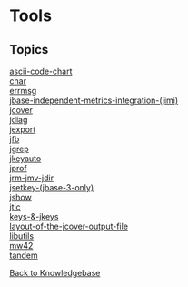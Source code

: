 # Tools

## Topics

[ascii-code-chart](./ascii-code-chart/README.md)  
[char](./char/README.md)  
[errmsg](./errmsg/README.md)  
[jbase-independent-metrics-integration-(jimi)](./jbase-independent-metrics-integration-(jimi)/README.md)  
[jcover](./jcover/README.md)  
[jdiag](./jdiag/README.md)  
[jexport](./jexport/README.md)  
[jfb](./jfb/README.md)  
[jgrep](./jgrep/README.md)  
[jkeyauto](./jkeyauto/README.md)  
[jprof](./jprof/README.md)  
[jrm-jmv-jdir](./jrm-jmv-jdir/README.md)  
[jsetkey-(jbase-3-only)](./jsetkey-(jbase-3-only)/README.md)  
[jshow](./jshow/README.md)  
[jtic](./jtic/README.md)  
[keys-&-jkeys](./keys-&-jkeys/README.md)  
[layout-of-the-jcover-output-file](./layout-of-the-jcover-output-file/README.md)  
[libutils](./libutils/README.md)  
[mw42](./mw42/README.md)  
[tandem](./tandem/README.md)  

[Back to Knowledgebase](./../README.md)
  
<PageFooter />

